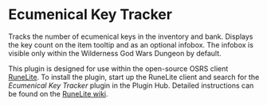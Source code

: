 # Ecumenical Key Tracker

Tracks the number of ecumenical keys in the inventory and bank. Displays the key count on the item tooltip and as an optional infobox. The infobox is visible only within the Wilderness God Wars Dungeon by default.

This plugin is designed for use within the open-source OSRS client [RuneLite](https://runelite.net/). To install the plugin, start up the RuneLite client and search for the _Ecumenical Key Tracker_ plugin in the Plugin Hub. Detailed instructions can be found on the [RuneLite wiki](https://github.com/runelite/runelite/wiki/Information-about-the-Plugin-Hub).

